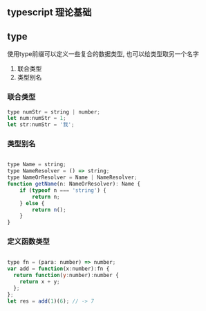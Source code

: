 ## typescript 理论基础



## type
使用type前缀可以定义一些复合的数据类型, 也可以给类型取另一个名字
1. 联合类型
2. 类型别名



### 联合类型
```js
type numStr = string | number;
let num:numStr = 1;
let str:numStr = '我';

```

### 类型别名
```js

type Name = string;
type NameResolver = () => string;
type NameOrResolver = Name | NameResolver;
function getName(n: NameOrResolver): Name {
    if (typeof n === 'string') {
        return n;
    } else {
        return n();
    }
}

```

### 定义函数类型
```js

type fn = (para: number) => number;
var add = function(x:number):fn {
  return function(y:number):number {
    return x + y;
  };
};
let res = add(1)(6); // -> 7

```
